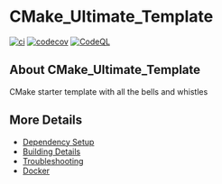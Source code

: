 # CMake_Ultimate_Template

[![ci](https://github.com/AndrewStaff/CMake_Ultimate_Template/actions/workflows/ci.yml/badge.svg)](https://github.com/AndrewStaff/CMake_Ultimate_Template/actions/workflows/ci.yml)
[![codecov](https://codecov.io/gh/AndrewStaff/CMake_Ultimate_Template/branch/main/graph/badge.svg)](https://codecov.io/gh/AndrewStaff/CMake_Ultimate_Template)
[![CodeQL](https://github.com/AndrewStaff/CMake_Ultimate_Template/actions/workflows/codeql-analysis.yml/badge.svg)](https://github.com/AndrewStaff/CMake_Ultimate_Template/actions/workflows/codeql-analysis.yml)

## About CMake_Ultimate_Template
CMake starter template with all the bells and whistles


## More Details

 * [Dependency Setup](README_dependencies.md)
 * [Building Details](README_building.md)
 * [Troubleshooting](README_troubleshooting.md)
 * [Docker](README_docker.md)

